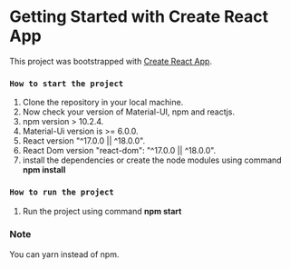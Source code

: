 # Getting Started with Create React App

This project was bootstrapped with [Create React App](https://github.com/facebook/create-react-app).

### `How to start the project`
1. Clone the repository in your local machine.
2. Now check your version of Material-UI, npm and reactjs.
3. npm version > 10.2.4.
4. Material-Ui version is >= 6.0.0.
5. React version "^17.0.0 || ^18.0.0".
6. React Dom version "react-dom": "^17.0.0 || ^18.0.0".
7. install the dependencies or create the node modules using command **npm install**

### `How to run the project`
1. Run the project using command **npm start**

### Note
You can yarn instead of npm.   
